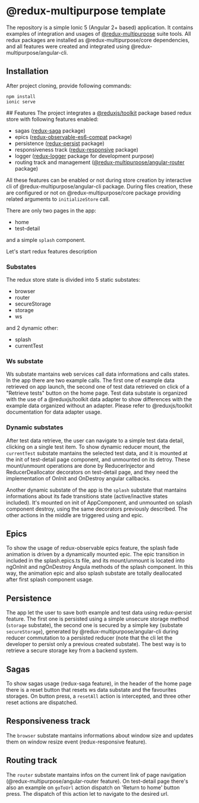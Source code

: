 # @redux-multipurpose template

The repository is a simple Ionic 5 (Angular 2+ based) application. It contains examples of integration and usages of [@redux-multipurpose](https://kitcarson88.github.io/redux-multipurpose-toolkit/) suite tools.
All redux packages are installed as @redux-multipurpose/core dependencies, and  all features were created and integrated using @redux-multipurpose/angular-cli.

## Installation
After project cloning, provide following commands:

    npm install
    ionic serve

## Features
The project integrates a [@reduxjs/toolkit](https://www.npmjs.com/package/@reduxjs/toolkit) package based redux store with following features enabled:
- sagas ([redux-saga](https://www.npmjs.com/package/redux-saga) package)
- epics ([redux-observable-es6-compat](https://www.npmjs.com/package/redux-observable-es6-compat) package)
- persistence ([redux-persist](https://www.npmjs.com/package/redux-persist) package)
- responsiveness track ([redux-responsive](https://www.npmjs.com/package/redux-responsive) package)
- logger ([redux-logger](https://www.npmjs.com/package/redux-logger) package for development purpose)
- routing track and management ([@redux-multipurpose/angular-router](https://github.com/KitCarson88/redux-multipurpose-toolkit/tree/master/projects/redux-multipurpose/angular-router) package)

All these features can be enabled or not during store creation by interactive cli of @redux-multipurpose/angular-cli package. During files creation, these are configured or not on @redux-multipurpose/core package providing related arguments to `initializeStore` call.

There are only two pages in the app:
- home
- test-detail

and a simple `splash` component.

Let's start redux features description

### Substates
The redux store state is divided into 5 static substates:
- browser
- router
- secureStorage
- storage
- ws

and 2 dynamic other:
- splash
- currentTest

### Ws substate
Ws substate mantains web services call data informations and calls states. In the app there are two example calls.
The first one of example data retrieved on app launch, the second one of test data retrieved on click of a "Retrieve tests" button on the home page.
Test data substate is organized with the use of a @reduxjs/toolkit data adapter to show differences with the example data organized without an adapter. Please refer to @reduxjs/toolkit documentation for data adapter usage.

### Dynamic substates
After test data retrieve, the user can navigate to a simple test data detail, clicking on a single test item.
To show dynamic reducer mount, the `currentTest` substate mantains the selected test data, and it is mounted at the init of test-detail page component, and unmounted on its detroy. These mount/unmount operations are done by ReducerInjector and ReducerDeallocator decorators on test-detail page, and they need the implementation of OnInit and OnDestroy angular callbacks.

Another dynamic substate of the app is the `splash` substate that mantains informations about its fade transitions state (active/inactive states included). It's mounted on init of AppComponent, and unmounted on splash component destroy, using the same decorators previously described. The other actions in the middle are triggered using and epic.

## Epics
To show the usage of redux-observable epics feature, the splash fade animation is driven by a dynamically mounted epic. The epic transition in included in the splash.epics.ts file, and its mount/unmount is located into ngOnInit and ngOnDestroy Angula methods of the splash component. In this way, the animation epic and also splash substate are totally deallocated after first splash component usage.

## Persistence
The app let the user to save both example and test data using redux-persist feature.
The first one is persisted using a simple unsecure storage method (`storage` substate), the second one is secured by a simple key (substate `secureStorage`), generated by @redux-multipurpose/angular-cli during reducer commutation to a persisted reducer (note that the cli let the developer to persist only a previous created substate). The best way is to retrieve a secure storage key from a backend system.

## Sagas
To show sagas usage (redux-saga feature), in the header of the home page there is a reset button that resets ws data substate and the favourites storages. On button press, a `resetAll` action is intercepted, and three other reset actions are dispatched.

## Responsiveness track
The `browser` substate mantains informations about window size and updates them on window resize event (redux-responsive feature).

## Routing track
The `router` substate mantains infos on the current link of page navigation (@redux-multipurpose/angular-router feature). On test-detail page there's also an example on `goToUrl` action dispatch on 'Return to home' button press. The dispatch of this action let to navigate to the desired url.
